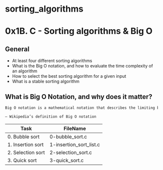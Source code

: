 # sorting_algorithms
 
# 0x1B. C - Sorting algorithms &amp; Big O

## General

- At least four different sorting algorithms
- What is the Big O notation, and how to evaluate the time complexity of an algorithm
- How to select the best sorting algorithm for a given input
- What is a stable sorting algorithm

##  What is Big O Notation, and why does it matter?

```sh
Big O notation is a mathematical notation that describes the limiting behavior of a function when the argument tends towards a particular value or infinity. It is a member of a family of notations invented by Paul Bachmann, Edmund Landau, and others, collectively called Bachmann–Landau notation or asymptotic notation.”

— Wikipedia’s definition of Big O notation
```

| Task | FileName |
| ------ | ------ |
|0. Bubble sort | 0-bubble_sort.c |
|1. Insertion sort | 1-insertion_sort_list.c |
|2. Selection sort | 2-selection_sort.c|
|3. Quick sort | 3-quick_sort.c |
